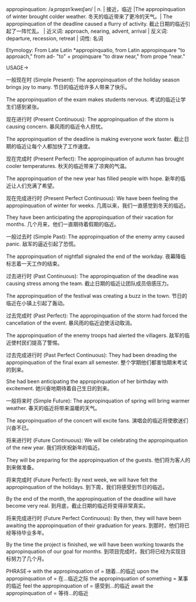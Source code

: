 appropinquation: /əˌprɒpɪnˈkweɪʃən/ | n. | 接近，临近 |The appropinquation of winter brought colder weather. 冬天的临近带来了更冷的天气。|  The appropinquation of the deadline caused a flurry of activity. 截止日期的临近引起了一阵忙乱。 | 近义词: approach, nearing, advent, arrival | 反义词: departure, recession, retreat | 词性: 名词

Etymology: From Late Latin *appropinquatio, from Latin appropinquare "to approach," from ad- "to" + propinquare "to draw near," from prope "near."

USAGE->

一般现在时 (Simple Present):
The appropinquation of the holiday season brings joy to many. 节日的临近给许多人带来了快乐。

The appropinquation of the exam makes students nervous. 考试的临近让学生们感到紧张。


现在进行时 (Present Continuous):
The appropinquation of the storm is causing concern. 暴风雨的临近令人担忧。

The appropinquation of the deadline is making everyone work faster.  截止日期的临近让每个人都加快了工作速度。


现在完成时 (Present Perfect):
The appropinquation of autumn has brought cooler temperatures. 秋天的临近带来了凉爽的气温。

The appropinquation of the new year has filled people with hope.  新年的临近让人们充满了希望。


现在完成进行时 (Present Perfect Continuous):
We have been feeling the appropinquation of winter for weeks.  几周以来，我们一直感觉到冬天的临近。

They have been anticipating the appropinquation of their vacation for months.  几个月来，他们一直期待着假期的临近。


一般过去时 (Simple Past):
The appropinquation of the enemy army caused panic. 敌军的逼近引起了恐慌。

The appropinquation of nightfall signaled the end of the workday. 夜幕降临标志着一天工作的结束。


过去进行时 (Past Continuous):
The appropinquation of the deadline was causing stress among the team. 截止日期的临近让团队成员倍感压力。

The appropinquation of the festival was creating a buzz in the town. 节日的临近在小镇上引起了轰动。


过去完成时 (Past Perfect):
The appropinquation of the storm had forced the cancellation of the event. 暴风雨的临近迫使活动取消。

The appropinquation of the enemy troops had alerted the villagers. 敌军的临近使村民们提高了警惕。


过去完成进行时 (Past Perfect Continuous):
They had been dreading the appropinquation of the final exam all semester. 整个学期他们都害怕期末考试的到来。

She had been anticipating the appropinquation of her birthday with excitement. 她兴奋地期待着自己生日的到来。


一般将来时 (Simple Future):
The appropinquation of spring will bring warmer weather. 春天的临近将带来温暖的天气。

The appropinquation of the concert will excite fans.  演唱会的临近将使歌迷们兴奋不已。


将来进行时 (Future Continuous):
We will be celebrating the appropinquation of the new year.  我们将庆祝新年的临近。

They will be preparing for the appropinquation of the guests. 他们将为客人的到来做准备。


将来完成时 (Future Perfect):
By next week, we will have felt the appropinquation of the holidays. 到下周，我们将感受到节日的临近。

By the end of the month, the appropinquation of the deadline will have become very real. 到月底，截止日期的临近将变得非常真实。


将来完成进行时 (Future Perfect Continuous):
By then, they will have been awaiting the appropinquation of their graduation for years. 到那时，他们将已经等待毕业多年。

By the time the project is finished, we will have been working towards the appropinquation of our goal for months. 到项目完成时，我们将已经为实现目标努力了几个月。



PHRASE->
with the appropinquation of = 随着...的临近
upon the appropinquation of = 在...临近之际
the appropinquation of something = 某事的临近
feel the appropinquation of = 感受到...的临近
await the appropinquation of = 等待...的临近
